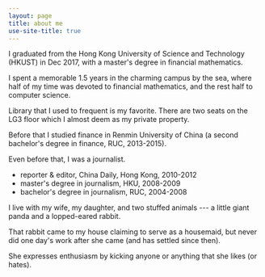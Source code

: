 ```yaml
---
layout: page
title: about me
use-site-title: true
---
```


I graduated from the Hong Kong University of Science and Technology (HKUST) in Dec 2017, with a master's degree in financial mathematics.

I spent a memorable 1.5 years in the charming campus by the sea, where half of my time was devoted to financial mathematics, and the rest half to computer science.

Library that I used to frequent is my favorite. There are two seats on the LG3 floor which I almost deem as my private property.

Before that I studied finance in Renmin University of China (a second bachelor's degree in finance, RUC, 2013-2015).

Even before that, I was a journalist.

- reporter & editor, China Daily, Hong Kong, 2010-2012
- master's degree in journalism, HKU, 2008-2009
- bachelor's degree in journalism, RUC, 2004-2008

I live with my wife, my daughter, and two stuffed animals --- a little giant panda and a lopped-eared rabbit.

That rabbit came to my house claiming to serve as a housemaid, but never did one day's work after she came (and has settled since then).

She expresses enthusiasm by kicking anyone or anything that she likes (or hates).
